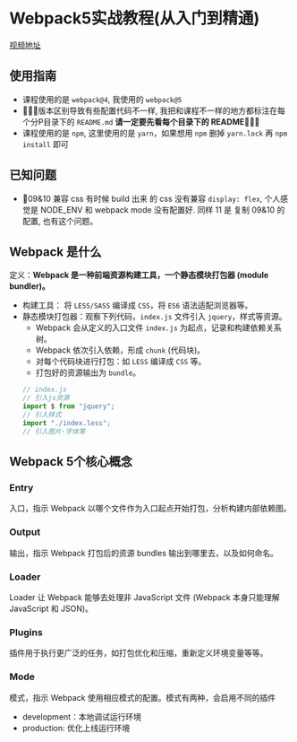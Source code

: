 # Webpack5实战教程(从入门到精通)

[视频地址](https://www.bilibili.com/video/BV1e7411j7T5)

## 使用指南

- 课程使用的是 `webpack@4`, 我使用的 `webpack@5`
- 🛑🛑🛑版本区别导致有些配置代码不一样, 我把和课程不一样的地方都标注在每个分P目录下的 `README.md` **请一定要先看每个目录下的 README**🛑🛑🛑
- 课程使用的是 `npm`, 这里使用的是 `yarn`，如果想用 `npm` 删掉 `yarn.lock` 再 `npm install` 即可

## 已知问题

- 🛑09&10 兼容 css 有时候 build 出来 的 css 没有兼容 `display: flex`, 个人感觉是 NODE_ENV 和 webpack mode 没有配置好. 同样 11 是 复制 09&10 的配置, 也有这个问题。

## Webpack 是什么

定义：**Webpack 是一种前端资源构建工具，一个静态模块打包器 (module bundler)。**

- 构建工具： 将 `LESS/SASS` 编译成 `CSS`，将 `ES6` 语法适配浏览器等。
- 静态模块打包器：观察下列代码，`index.js` 文件引入 `jquery`，样式等资源。
    - Webpack 会从定义的入口文件 `index.js` 为起点，记录和构建依赖关系树。
    - Webpack 依次引入依赖，形成 `chunk` (代码块)。
    - 对每个代码块进行打包：如 `LESS` 编译成 `CSS` 等。
    - 打包好的资源输出为 `bundle`。
    ```javascript
    // index.js
    // 引入js资源
    import $ from "jquery";
    // 引入样式
    import "./index.less";
    // 引入图片·字体等
    ```

## Webpack 5个核心概念

### Entry

入口，指示 Webpack 以哪个文件作为入口起点开始打包，分析构建内部依赖图。

### Output

输出，指示 Webpack 打包后的资源 bundles 输出到哪里去，以及如何命名。

### Loader

Loader 让 Webpack 能够去处理非 JavaScript 文件 (Webpack 本身只能理解 JavaScript 和 JSON)。

### Plugins

插件用于执行更广泛的任务，如打包优化和压缩，重新定义环境变量等等。

### Mode

模式，指示 Webpack 使用相应模式的配置。模式有两种，会启用不同的插件

- development：本地调试运行环境
- production: 优化上线运行环境